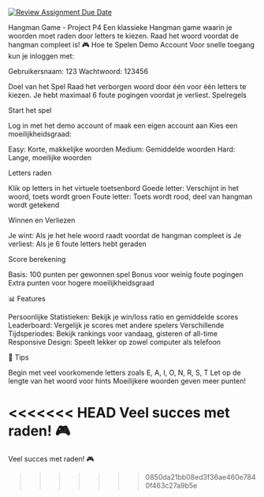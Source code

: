 [![Review Assignment Due Date](https://classroom.github.com/assets/deadline-readme-button-22041afd0340ce965d47ae6ef1cefeee28c7c493a6346c4f15d667ab976d596c.svg)](https://classroom.github.com/a/JvMbhNYL)

Hangman Game - Project P4
Een klassieke Hangman game waarin je woorden moet raden door letters te kiezen. Raad het woord voordat de hangman compleet is!
🎮 Hoe te Spelen
Demo Account
Voor snelle toegang kun je inloggen met:

Gebruikersnaam: 123
Wachtwoord: 123456

Doel van het Spel
Raad het verborgen woord door één voor één letters te kiezen. Je hebt maximaal 6 foute pogingen voordat je verliest.
Spelregels

Start het spel

Log in met het demo account of maak een eigen account aan
Kies een moeilijkheidsgraad:

Easy: Korte, makkelijke woorden
Medium: Gemiddelde woorden
Hard: Lange, moeilijke woorden




Letters raden

Klik op letters in het virtuele toetsenbord
Goede letter: Verschijnt in het woord, toets wordt groen
Foute letter: Toets wordt rood, deel van hangman wordt getekend


Winnen en Verliezen

Je wint: Als je het hele woord raadt voordat de hangman compleet is
Je verliest: Als je 6 foute letters hebt geraden


Score berekening

Basis: 100 punten per gewonnen spel
Bonus voor weinig foute pogingen
Extra punten voor hogere moeilijkheidsgraad



📊 Features

Persoonlijke Statistieken: Bekijk je win/loss ratio en gemiddelde scores
Leaderboard: Vergelijk je scores met andere spelers
Verschillende Tijdsperiodes: Bekijk rankings voor vandaag, gisteren of all-time
Responsive Design: Speelt lekker op zowel computer als telefoon

🎯 Tips

Begin met veel voorkomende letters zoals E, A, I, O, N, R, S, T
Let op de lengte van het woord voor hints
Moeilijkere woorden geven meer punten!


<<<<<<< HEAD
Veel succes met raden! 🎮
=======
Veel succes met raden! 🎮
>>>>>>> 0850da21bb08ed3f36ae460e7840f463c27a9b5e
